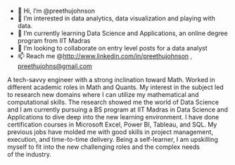 - 👋 Hi, I’m @preethujohnson
- 👀 I’m interested in data analytics, data visualization and playing with data.
- 🌱 I’m currently learning Data Science and Applications, an online degree program from IIT Madras
- 💞️ I’m looking to collaborate on entry level posts for a data analyst
- 📫 Reach me @http://www.linkedin.com/in/preethujohnson , preethujohns@gmail.com


A tech-savvy engineer with a strong inclination toward Math. Worked in different academic roles in Math and Quants. 
My interest in the subject led to research new domains where I can utilize my mathematical and computational skills. 
The research showed me the world of Data Science and I am currently pursuing a 
BS program at IIT Madras in Data Science and Applications to dive deep into the new learning environment.
I have done certification courses in Microsoft Excel, Power BI, Tableau, and SQL. 
My previous jobs have molded me with good skills in project management, execution, and time-to-time delivery. Being a self-learner, I am upskilling myself to fit into the new challenging roles and the complex needs of the industry.


